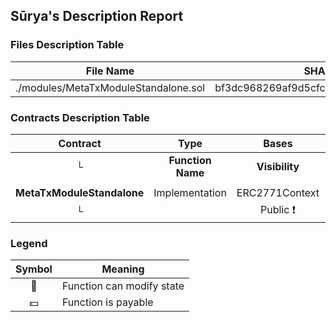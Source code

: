 ## Sūrya's Description Report

### Files Description Table


|  File Name  |  SHA-1 Hash  |
|-------------|--------------|
| ./modules/MetaTxModuleStandalone.sol | bf3dc968269af9d5cfc9a26e07d5dcdef0959346 |


### Contracts Description Table


|  Contract  |         Type        |       Bases      |                  |                 |
|:----------:|:-------------------:|:----------------:|:----------------:|:---------------:|
|     └      |  **Function Name**  |  **Visibility**  |  **Mutability**  |  **Modifiers**  |
||||||
| **MetaTxModuleStandalone** | Implementation | ERC2771Context |||
| └ | <Constructor> | Public ❗️ | 🛑  | ERC2771Context |


### Legend

|  Symbol  |  Meaning  |
|:--------:|-----------|
|    🛑    | Function can modify state |
|    💵    | Function is payable |
